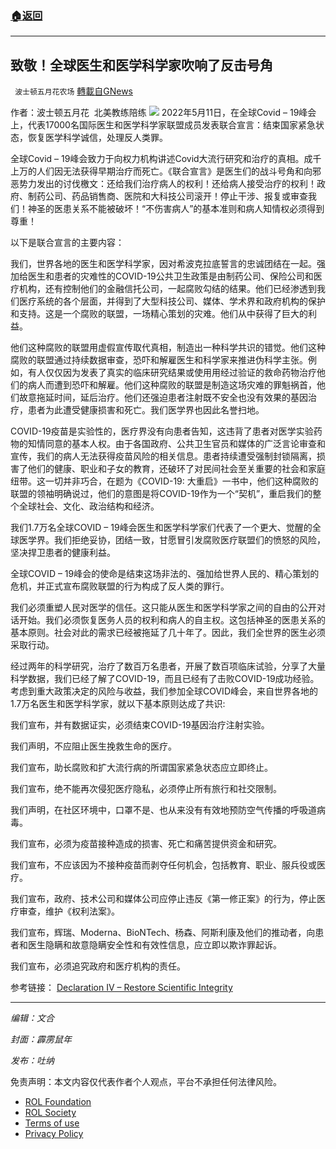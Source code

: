###  [:house:返回](README.md)
---


## 致敬！全球医生和医学科学家吹响了反击号角
` 波士顿五月花农场` [轉載自GNews](https://gnews.org/zh-hans/2523346/)

作者：波士顿五月花  北美教练陪练
 ![](https://assets.gnews.org/wp-content/uploads/2022/05/20220513-2-1.jpg) 
2022年5月11日，在全球Covid – 19峰会上，代表17000名国际医生和医学科学家联盟成员发表联合宣言：结束国家紧急状态，恢复医学科学诚信，处理反人类罪。
 
全球Covid – 19峰会致力于向权力机构讲述Covid大流行研究和治疗的真相。成千上万的人们因无法获得早期治疗而死亡。《联合宣言》是医生们的战斗号角和向邪恶势力发出的讨伐檄文：还给我们治疗病人的权利！还给病人接受治疗的权利！政府、制药公司、药品销售商、医院和大科技公司滚开！停止干涉、报复或审查我们！神圣的医患关系不能被破坏！“不伤害病人”的基本准则和病人知情权必须得到尊重！
 
以下是联合宣言的主要内容：
 
我们，世界各地的医生和医学科学家，因对希波克拉底誓言的忠诚团结在一起。强加给医生和患者的灾难性的COVID-19公共卫生政策是由制药公司、保险公司和医疗机构，还有控制他们的金融信托公司，一起腐败勾结的结果。他们已经渗透到我们医疗系统的各个层面，并得到了大型科技公司、媒体、学术界和政府机构的保护和支持。这是一个腐败的联盟，一场精心策划的灾难。他们从中获得了巨大的利益。
 
他们这种腐败的联盟用虚假宣传取代真相，制造出一种科学共识的错觉。他们这种腐败的联盟通过持续数据审查，恐吓和解雇医生和科学家来推进伪科学主张。例如，有人仅仅因为发表了真实的临床研究结果或使用用经过验证的救命药物治疗他们的病人而遭到恐吓和解雇。他们这种腐败的联盟是制造这场灾难的罪魁祸首，他们故意拖延时间，延后治疗。他们还强迫患者注射既不安全也没有效果的基因治疗，患者为此遭受健康损害和死亡。我们医学界也因此名誉扫地。
 
COVID-19疫苗是实验性的，医疗界没有向患者告知，这违背了患者对医学实验药物的知情同意的基本人权。由于各国政府、公共卫生官员和媒体的广泛言论审查和宣传，我们的病人无法获得疫苗风险的相关信息。患者持续遭受强制封锁隔离，损害了他们的健康、职业和子女的教育，还破环了对民间社会至关重要的社会和家庭纽带。这一切并非巧合，在题为《COVID-19: 大重启》一书中，他们这种腐败的联盟的领袖明确说过，他们的意图是将COVID-19作为一个“契机”，重启我们的整个全球社会、文化、政治结构和经济。
 
我们1.7万名全球COVID – 19峰会医生和医学科学家们代表了一个更大、觉醒的全球医学界。我们拒绝妥协，团结一致，甘愿冒引发腐败医疗联盟们的愤怒的风险，坚决捍卫患者的健康利益。
 
全球COVID – 19峰会的使命是结束这场非法的、强加给世界人民的、精心策划的危机，并正式宣布腐败联盟的行为构成了反人类的罪行。
 
我们必须重塑人民对医学的信任。这只能从医生和医学科学家之间的自由的公开对话开始。我们必须恢复医务人员的权利和病人的自主权。这包括神圣的医患关系的基本原则。社会对此的需求已经被拖延了几十年了。因此，我们全世界的医生必须采取行动。
 
经过两年的科学研究，治疗了数百万名患者，开展了数百项临床试验，分享了大量科学数据，我们已经了解了COVID-19，而且已经有了击败COVID-19成功经验。考虑到重大政策决定的风险与收益，我们参加全球COVID峰会，来自世界各地的1.7万名医生和医学科学家，就以下基本原则达成了共识:
 
我们宣布，并有数据证实，必须结束COVID-19基因治疗注射实验。
 
我们声明，不应阻止医生挽救生命的医疗。
 
我们宣布，助长腐败和扩大流行病的所谓国家紧急状态应立即终止。
 
我们宣布，绝不能再次侵犯医疗隐私，必须停止所有旅行和社交限制。
 
我们声明，在社区环境中，口罩不是、也从来没有有效地预防空气传播的呼吸道病毒。
 
我们宣布，必须为疫苗接种造成的损害、死亡和痛苦提供资金和研究。
 
我们宣布，不应该因为不接种疫苗而剥夺任何机会，包括教育、职业、服兵役或医疗。
 
我们宣布，政府、技术公司和媒体公司应停止违反《第一修正案》的行为，停止医疗审查，维护《权利法案》。
 
我们宣布，辉瑞、Moderna、BioNTech、杨森、阿斯利康及他们的推动者，向患者和医生隐瞒和故意隐瞒安全性和有效性信息，应立即以欺诈罪起诉。
 
我们宣布，必须追究政府和医疗机构的责任。
 
参考链接：
[Declaration IV – Restore Scientific Integrity](https://globalcovidsummit.org/news/declaration-iv-restore-scientific-integrity)
 
* * *

*编辑：文合*
 
*封面：霹雳鼠年*
 
*发布：吐纳*

免责声明：本文内容仅代表作者个人观点，平台不承担任何法律风险。
  
- [ROL Foundation](https://rolfoundation.org/)
- [ROL Society](https://rolsociety.org/)
- [Terms of use](https://gnews.org/terms-of-use-3/)
- [Privacy Policy](https://gnews.org/privacy-policy/)
